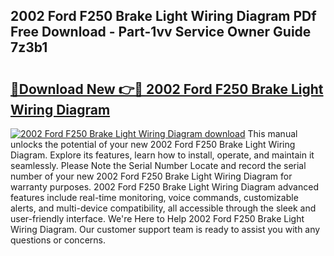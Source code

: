 ## 2002 Ford F250 Brake Light Wiring Diagram PDf Free Download - Part-1vv Service Owner Guide 7z3b1

# <h2><a href="http://dfj99fy.blite.top/?on=2002+Ford+F250+Brake+Light+Wiring+Diagram">🔗Download New 👉🔴 2002 Ford F250 Brake Light Wiring Diagram</a></h2>

[![2002 Ford F250 Brake Light Wiring Diagram download](https://i.imgur.com/lujVjoI.png)](http://dfj99fy.blite.top/?on=2002+Ford+F250+Brake+Light+Wiring+Diagram)
This manual unlocks the potential of your new 2002 Ford F250 Brake Light Wiring Diagram. Explore its features, learn how to install, operate, and maintain it seamlessly. Please Note the Serial Number Locate and record the serial number of your new 2002 Ford F250 Brake Light Wiring Diagram for warranty purposes. 2002 Ford F250 Brake Light Wiring Diagram advanced features include real-time monitoring, voice commands, customizable alerts, and multi-device compatibility, all accessible through the sleek and user-friendly interface. We're Here to Help 2002 Ford F250 Brake Light Wiring Diagram. Our customer support team is ready to assist you with any questions or concerns.
